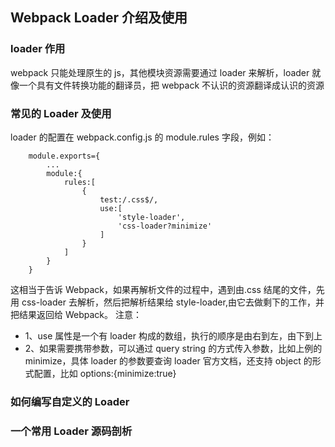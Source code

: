 ## Webpack Loader 介绍及使用 <!-- {docsify-ignore} -->

### loader 作用

webpack 只能处理原生的 js，其他模块资源需要通过 loader 来解析，loader 就像一个具有文件转换功能的翻译员，把 webpack 不认识的资源翻译成认识的资源

### 常见的 Loader 及使用

loader 的配置在 webpack.config.js 的 module.rules 字段，例如：

```JS
    module.exports={
        ...
        module:{
            rules:[
                {
                    test:/.css$/,
                    use:[
                        'style-loader',
                        'css-loader?minimize'
                    ]
                }
            ]
        }
    }
```

这相当于告诉 Webpack，如果再解析文件的过程中，遇到由.css 结尾的文件，先用 css-loader 去解析，然后把解析结果给 style-loader,由它去做剩下的工作，并把结果返回给 Webpack。
注意：

- 1、use 属性是一个有 loader 构成的数组，执行的顺序是由右到左，由下到上
- 2、如果需要携带参数，可以通过 query string 的方式传入参数，比如上例的 minimize，具体 loader 的参数要查询 loader 官方文档，还支持 object 的形式配置，比如 options:{minimize:true}

### 如何编写自定义的 Loader

### 一个常用 Loader 源码剖析
